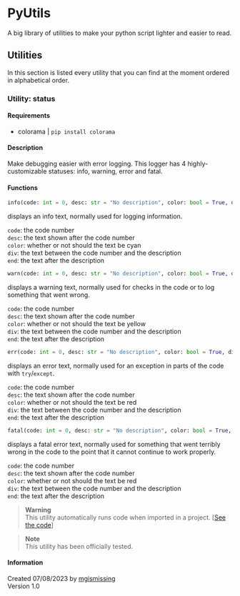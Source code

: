 # PyUtils
A big library of utilities to make your python script lighter and easier to read.
## Utilities
In this section is listed every utility that you can find at the moment ordered in alphabetical order.
### Utility: status
#### Requirements
- colorama | `pip install colorama`
#### Description
Make debugging easier with error logging. This logger has 4 highly-customizable statuses: info, warning, error and fatal.
#### Functions
```py
info(code: int = 0, desc: str = "No description", color: bool = True, div: str = " ", end: str = "\n")
```
displays an info text, normally used for logging information.  

`code`: the code number  
`desc`: the text shown after the code number  
`color`: whether or not should the text be cyan  
`div`: the text between the code number and the description  
`end`: the text after the description 

```py
warn(code: int = 0, desc: str = "No description", color: bool = True, div: str = " ", end: str = "\n")
```
displays a warning text, normally used for checks in the code or to log something that went wrong.  

`code`: the code number  
`desc`: the text shown after the code number  
`color`: whether or not should the text be yellow  
`div`: the text between the code number and the description  
`end`: the text after the description 

```py
err(code: int = 0, desc: str = "No description", color: bool = True, div: str = " ", end: str = "\n")
```
displays an error text, normally used for an exception in parts of the code with `try`/`except`.  

`code`: the code number  
`desc`: the text shown after the code number  
`color`: whether or not should the text be red  
`div`: the text between the code number and the description  
`end`: the text after the description  

```py
fatal(code: int = 0, desc: str = "No description", color: bool = True, div: str = " ", end: str = "\n")
```
displays a fatal error text, normally used for something that went terribly wrong in the code to the point that it cannot continue to work properly.  

`code`: the code number  
`desc`: the text shown after the code number  
`color`: whether or not should the text be red  
`div`: the text between the code number and the description  
`end`: the text after the description  
> __Warning__  
> This utility automatically runs code when imported in a project. [[See the code](AUTOCODE.md#utility-status)]  

> __Note__  
> This utility has been officially tested.
#### Information
Created 07/08/2023 by [mgismissing](https://github.com/mgismissing)  
Version 1.0